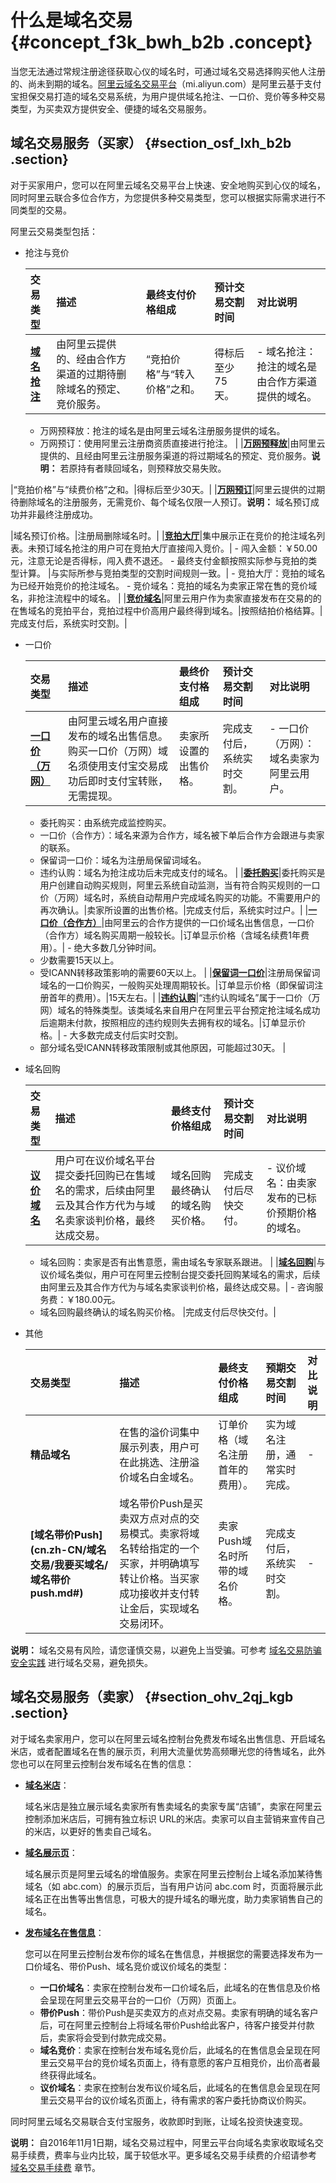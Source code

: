 # 什么是域名交易 {#concept_f3k_bwh_b2b .concept}

当您无法通过常规注册途径获取心仪的域名时，可通过域名交易选择购买他人注册的、尚未到期的域名。[阿里云域名交易平台](http://mi.aliyun.com)（mi.aliyun.com）是阿里云基于支付宝担保交易打造的域名交易系统，为用户提供域名抢注、一口价、竞价等多种交易类型，为买卖双方提供安全、便捷的域名交易服务。

## 域名交易服务（买家） {#section_osf_lxh_b2b .section}

对于买家用户，您可以在阿里云域名交易平台上快速、安全地购买到心仪的域名，同时阿里云联合多位合作方，为您提供多种交易类型，您可以根据实际需求进行不同类型的交易。

阿里云交易类型包括：

-   抢注与竞价

    |交易类型|描述|最终支付价格组成|**预计交易交割时间**|对比说明|
    |:---|:-|:-------|:-----------|:---|
    |**[域名抢注](cn.zh-CN/域名交易/我要买域名/域名抢注.md#)**|由阿里云提供的、经由合作方渠道的过期待删除域名的预定、竞价服务。|“竞拍价格”与“转入价格”之和。|得标后至少75天。|     -   域名抢注：抢注的域名是由合作方渠道提供的域名。
    -   万网预释放：抢注的域名是由阿里云域名注册服务提供的域名。
    -   万网预订：使用阿里云注册商资质直接进行抢注。
 |
    |**[万网预释放](cn.zh-CN/域名交易/我要买域名/万网预释放.md#)**|由阿里云提供的、且经由阿里云注册服务渠道的将过期域名的预定、竞价服务。**说明：** 若原持有者赎回域名，则预释放交易失败。

|“竞拍价格”与“续费价格”之和。|得标后至少30天。|
    |**[万网预订](cn.zh-CN/域名交易/我要买域名/万网预订.md#)**|阿里云提供的过期待删除域名的注册服务，无需竞价、每个域名仅限一人预订。**说明：** 域名预订成功并非最终注册成功。

|域名预订价格。|注册局删除域名时。|
    |**[竞拍大厅](cn.zh-CN/域名交易/我要买域名/竞拍大厅（闯入竞价）.md#)**|集中展示正在竞价的抢注域名列表。未预订域名抢注的用户可在竞拍大厅直接闯入竞价。|     -   闯入金额：￥50.00元，注意无论是否得标，闯入费不退还。
    -   最终支付金额按照实际参与竞拍的类型计算。
 |与实际所参与竞拍类型的交割时间规则一致。|     -   竞拍大厅：竞拍的域名为已经开始竞价的抢注域名。
    -   竞价域名：竞拍的域名为卖家正常在售的竞价域名，非抢注流程中的域名。
 |
    |**[竞价域名](cn.zh-CN/域名交易/我要买域名/域名竞价.md#)**|阿里云用户作为卖家直接发布在交易的的在售域名的竞拍平台，竞拍过程中价高用户最终得到域名。|按照结拍价格结算。|完成支付后，系统实时交割。|

-   一口价

    |交易类型|描述|最终价支付格组成|预计交易交割时间|对比说明|
    |:---|:-|:-------|:-------|:---|
    |**[一口价（万网）](cn.zh-CN/域名交易/我要买域名/一口价（万网）.md#)**|由阿里云域名用户直接发布的域名出售信息。购买一口价（万网）域名须使用支付宝交易成功后即时支付宝转账，无需提现。|卖家所设置的出售价格。|完成支付后，系统实时交割。|     -   一口价（万网）：域名卖家为阿里云用户。
    -   委托购买：由系统完成监控购买。
    -   一口价（合作方）：域名来源为合作方，域名被下单后合作方会跟进与卖家的联系。
    -   保留词一口价：域名为注册局保留词域名。
    -   违约认购：域名为抢注成功后未完成支付的域名。
 |
    |**[委托购买](cn.zh-CN/域名交易/我要买域名/域名委托购买.md#)**|委托购买是用户创建自动购买规则，阿里云系统自动监测，当有符合购买规则的一口价（万网）域名时，系统自动帮用户完成域名购买的功能。不需要用户的再次确认。|卖家所设置的出售价格。|完成支付后，系统实时过户。|
    |**[一口价（合作方）](cn.zh-CN/域名交易/我要买域名/一口价（合作方）.md#)**|由阿里云的合作方提供的一口价域名出售信息，一口价（合作方）域名购买周期一般较长。|订单显示价格（含域名续费1年费用）。|     -   绝大多数几分钟时间。
    -   少数需要15天以上。
    -   受ICANN转移政策影响的需要60天以上。
 |
    |**[保留词一口价](cn.zh-CN/域名交易/我要买域名/保留词一口价.md#)**|注册局保留词域名的一口价购买，一般购买处理周期较长。|订单显示价格（即保留词注册首年的费用）。|15天左右。|
    |**[违约认购](cn.zh-CN/域名交易/我要买域名/违约认购.md#)**|“违约认购域名”属于一口价（万网）域名的特殊类型。该类域名来自用户在阿里云平台预定抢注域名成功后逾期未付款，按照相应的违约规则失去拥有权的域名。|订单显示价格。|     -   大多数完成支付后实时交割。
    -   部分域名受ICANN转移政策限制或其他原因，可能超过30天。
 |

-   域名回购

    |交易类型|描述|最终支付价格组成|预计交易交割时间|对比说明|
    |:---|:-|:-------|:-------|:---|
    |**[议价域名](cn.zh-CN/域名交易/我要买域名/议价域名.md#)**|用户可在议价域名平台提交委托回购已在售域名的需求，后续由阿里云及其合作方代为与域名卖家谈判价格，最终达成交易。|域名回购最终确认的域名购买价格。|完成支付后尽快交付。|     -   议价域名：由卖家发布的已标价预期价格的域名。
    -   域名回购：卖家是否有出售意愿，需由域名专家联系跟进。
 |
    |**[域名回购](cn.zh-CN/域名交易/我要买域名/域名回购.md#)**|与议价域名类似，用户可在阿里云控制台提交委托回购某域名的需求，后续由阿里云及其合作方代为与域名卖家谈判价格，最终达成交易。|     -   咨询服务费：￥180.00元。
    -   域名回购最终确认的域名购买价格。
 |完成支付后尽快交付。|

-   其他

    |交易类型|描述|最终支付价格组成|预期交易交割时间|对比说明|
    |:---|:-|:-------|:-------|:---|
    |**精品域名**|在售的溢价词集中展示列表，用户可在此挑选、注册溢价域名白金域名。|订单价格（域名注册首年的费用）。|实为域名注册，通常实时完成。|-|
    |**[域名带价Push](cn.zh-CN/域名交易/我要买域名/域名带价 push.md#)**|域名带价Push是买卖双方点对点的交易模式。卖家将域名转给指定的一个买家，并明确填写转让价格。当买家成功接收并支付转让金后，实现域名交易闭环。|卖家Push域名时所带的域名价格。|完成支付后，系统实时交割。|-|


**说明：** 域名交易有风险，请您谨慎交易，以避免上当受骗。可参考 [域名交易防骗安全实践](cn.zh-CN/域名交易/域名交易防骗安全实践/域名交易防骗小贴士.md#) 进行域名交易，避免损失。

## 域名交易服务（卖家） {#section_ohv_2qj_kgb .section}

对于域名卖家用户，您可以在阿里云域名控制台免费发布域名出售信息、开启域名米店，或者配置域名在售的展示页，利用大流量优势高频曝光您的待售域名，此外您也可以在阿里云控制台发布域名在售的信息：

-   **[域名米店](cn.zh-CN/域名交易/我要卖域名/米店.md#)**：

    域名米店是独立展示域名卖家所有售卖域名的卖家专属“店铺”，卖家在阿里云控制添加米店后，可拥有独立标识 URL的米店。卖家可以自主营销来宣传自己的米店，以更好的售卖自己域名。

-   **[域名展示页](cn.zh-CN/域名交易/我要卖域名/域名展示页.md#)**：

    域名展示页是阿里云域名的增值服务。卖家在阿里云控制台上域名添加某待售域名（如 abc.com）的展示页后，当有用户访问 abc.com 时，页面将展示此域名正在出售等出售信息，可极大的提升域名的曝光度，助力卖家销售自己的域名。

-   **[发布域名在售信息](cn.zh-CN/域名交易/我要卖域名/发布域名在售信息.md#)**：

    您可以在阿里云控制台发布你的域名在售信息，并根据您的需要选择发布为一口价域名、带价Push、域名竞价或议价域名的类型：

    -   **一口价域名**：卖家在控制台发布一口价域名后，此域名的在售信息及价格会呈现在阿里云交易平台的一口价（万网）页面上。
    -   **带价Push**：带价Push是买卖双方的点对点交易。卖家有明确的域名客户后，可在阿里云控制台上将域名带价Push给此客户，待客户接受并付款后，卖家将会受到付款完成交易。
    -   **域名竞价**：卖家在控制台发布域名竞价后，此域名的在售信息会呈现在阿里云交易平台的竞价域名页面上，待有意愿的客户互相竞价，出价高者最终获得此域名。
    -   **议价域名**：卖家在控制台发布议价域名后，此域名的在售信息会呈现在阿里云交易平台的议价域名页面上，待有需求的客户委托协商议价购买。

同时阿里云域名交易联合支付宝服务，收款即时到账，让域名投资快速变现。

**说明：** 自2016年11月1日期，域名交易过程中，阿里云平台向域名卖家收取域名交易手续费，费率与业内比较，属于较低水平。更多域名交易手续费的介绍请参考 [域名交易手续费](cn.zh-CN/域名交易/域名交易手续费.md#) 章节。

